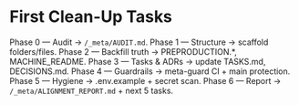 # First Clean-Up Tasks

Phase 0 — Audit → `/_meta/AUDIT.md`.
Phase 1 — Structure → scaffold folders/files.
Phase 2 — Backfill truth → PREPRODUCTION.*, MACHINE_README.
Phase 3 — Tasks & ADRs → update TASKS.md, DECISIONS.md.
Phase 4 — Guardrails → meta-guard CI + main protection.
Phase 5 — Hygiene → .env.example + secret scan.
Phase 6 — Report → `/_meta/ALIGNMENT_REPORT.md` + next 5 tasks.
